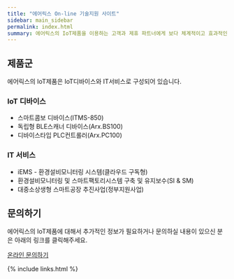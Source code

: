 ```yaml
---
title: "에어릭스 On-line 기술지원 사이트"
sidebar: main_sidebar
permalink: index.html
summary: 에어릭스의 IoT제품을 이용하는 고객과 제휴 파트너에게 보다 체계적이고 효과적인 기술지원 서비스를 제공하기 위한 목적으로 운영중인 On-line 기술지원 서비스입니다.
---
```


## 제품군

에어릭스의 IoT제품은 IoT디바이스와 IT서비스로 구성되어 있습니다.

### IoT 디바이스

* 스마트콤보 디바이스(ITMS-850)
* 독립형 BLE스캐너 디바이스(Arx.BS100)
* 디바이스타입 PLC컨트롤러(Arx.PC100)

### IT 서비스

* iEMS - 환경설비모니터링 시스템(클라우드 구독형)
* 환경설비모니터링 및 스마트팩토리시스템 구축 및 유지보수(SI & SM)
* 대중소상생형 스마트공장 추진사업(정부지원사업)

## 문의하기 

에어릭스의 IoT제품에 대해서 추가적인 정보가 필요하거나 문의하실 내용이 있으신 분은 아래의 링크를 클릭해주세요.

<a href = "https://www.aerix.co.kr/%ec%98%a8%eb%9d%bc%ec%9d%b8-%eb%ac%b8%ec%9d%98/%ec%98%a8%eb%9d%bc%ec%9d%b8-%eb%ac%b8%ec%9d%98/" target="_blank">온라인 문의하기</a>

{% include links.html %}
